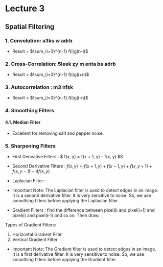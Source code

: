 # Lecture 3 


## Spatial Filtering

### 1. Convolution: a3ks w adrb
- Result = $\sum_{i=0}^{n-1} f(i)g(n-i)$
### 2. Cross-Correlation: 5leek zy m enta bs adrb
- Result = $\sum_{i=0}^{n-1} f(i)g(i+n)$
### 3. Autocorrelation : m3 nfsk
- Result = $\sum_{i=0}^{n-1} f(i)g(i-n)$

### 4. Smoothing Filters

#### 4.1. Median Filter
- Excellent for removing salt and pepper noise.


### 5. Sharpening Filters

- First Derivative Filters : $ f(x, y) = f(x + 1, y) - f(x, y) $S
- Second Derivative Filters : $f(x, y) = f(x + 1, y) + f(x - 1, y) + f(x, y + 1) + f(x, y - 1) - 4f(x, y)$


- Laplacian Filter : 

- Important Note: The Laplacian filter is used to detect edges in an image. It is a second derivative filter. It is very sensitive to noise. So, we use smoothing filters before applying the Laplacian filter.
 

 - Gradient Filters : find the difference between pixel(i) and pixel(i+1) and pixel(i) and pixel(i-1) and so on. Then draw.

Types of Gradient Filters:
1. Horizontal Gradient Filter
2. Vertical Gradient Filter

 - Important Note: The Gradient filter is used to detect edges in an image. It is a first derivative filter. It is very sensitive to noise. So, we use smoothing filters before applying the Gradient filter.